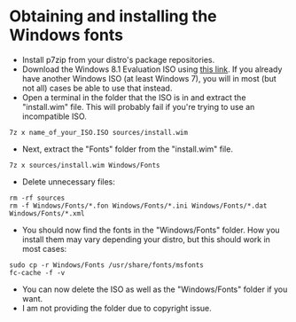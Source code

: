 # Obtaining and installing the Windows fonts
- Install p7zip from your distro's package repositories.
- Download the Windows 8.1 Evaluation ISO using [this link](http://download.microsoft.com/download/B/9/9/B999286E-0A47-406D-8B3D-5B5AD7373A4A/9600.17050.WINBLUE_REFRESH.140317-1640_X86FRE_ENTERPRISE_EVAL_EN-US-IR3_CENA_X86FREE_EN-US_DV9.ISO). If you already have another Windows ISO (at least Windows 7), you will in most (but not all) cases be able to use that instead.
- Open a terminal in the folder that the ISO is in and extract the "install.wim" file. This will probably fail if you're trying to use an incompatible ISO.
```
7z x name_of_your_ISO.ISO sources/install.wim
```
- Next, extract the "Fonts" folder from the "install.wim" file.
```
7z x sources/install.wim Windows/Fonts
```
- Delete unnecessary files:
```
rm -rf sources
rm -f Windows/Fonts/*.fon Windows/Fonts/*.ini Windows/Fonts/*.dat Windows/Fonts/*.xml
```
- You should now find the fonts in the "Windows/Fonts" folder. How you install them may vary depending your distro, but this should work in most cases:
```
sudo cp -r Windows/Fonts /usr/share/fonts/msfonts
fc-cache -f -v
```
- You can now delete the ISO as well as the "Windows/Fonts" folder if you want.
- I am not providing the folder due to copyright issue.
